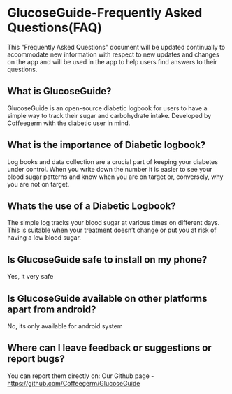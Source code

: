 # GlucoseGuide-Frequently Asked Questions(FAQ)

This "Frequently Asked Questions" document will be updated continually to accommodate new information with respect to new updates and changes on the app and will be used in the app to help users find answers to their questions.

## What is GlucoseGuide?

GlucoseGuide is an open-source diabetic logbook for users to have a simple way to track their sugar and carbohydrate intake.
Developed by Coffeegerm with the diabetic user in mind.

## What is the importance of Diabetic logbook?

Log books and data collection are a crucial part of keeping your diabetes under control.
When you write down the number it is easier to see your blood sugar patterns and know when you are on target or, conversely, why you are not on target.

## Whats the use of a Diabetic Logbook?

The simple log tracks your blood sugar at various times on different days. This is suitable when your treatment doesn’t change or put you at risk of having a low blood sugar.

## Is GlucoseGuide safe to install on my phone?

Yes, it very safe

## Is GlucoseGuide available on other platforms apart from android?

No, its only available for android system

## Where can I leave feedback or suggestions or report bugs?

You can report them directly on:
Our Github page - https://github.com/Coffeegerm/GlucoseGuide
